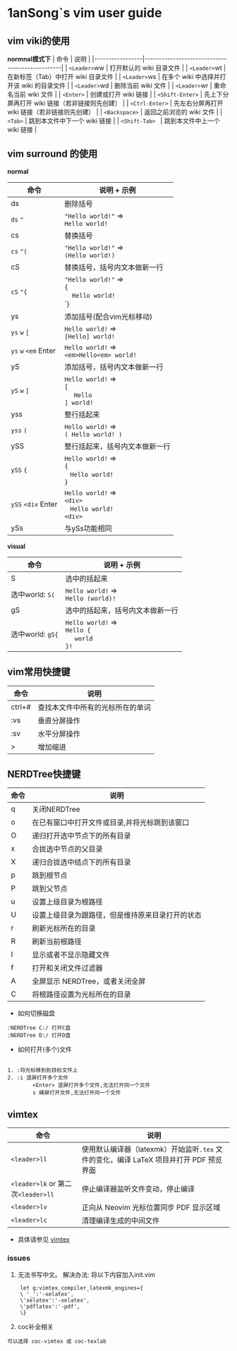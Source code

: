 # 1anSong`s vim user guide
## vim viki的使用
 **normnal模式下** 
| 命令            | 说明                                           |
|-----------------|------------------------------------------------|
| `<Leader>`ww    | 打开默认的 wiki 目录文件                       |
| `<Leader>`wt    | 在新标签（Tab）中打开 wiki 目录文件            |
| `<Leader>`ws    | 在多个 wiki 中选择并打开该 wiki 的目录文件     |
| `<Leader>`wd    | 删除当前 wiki 文件                             |
| `<Leader>`wr    | 重命名当前 wiki 文件                           |
| `<Enter>`       | 创建或打开 wiki 链接                           |
| `<Shift-Enter>` | 先上下分屏再打开 wiki 链接（若非链接则先创建） |
| `<Ctrl-Enter>`  | 先左右分屏再打开 wiki 链接（若非链接则先创建） |
| `<Backspace>`   | 返回之前浏览的 wiki 文件                       |
| `<Tab>`         | 跳到本文件中下一个 wiki 链接                   |
| `<Shift-Tab> `  | 跳到本文件中上一个 wiki 链接                   |
## vim surround 的使用
 **normal** 	

| 命令                 | 说明 + 示例                                                                     |
|----------------------|---------------------------------------------------------------------------------|
| ds                   | 删除括号                                                                        |
| `ds` `"`             | `"Hello world!"` =><br> `Hello world!`                                          |
| cs                   | 替换括号                                                                        |
| `cs` `"(`            | `"Hello world!"` =><br> `(Hello world!)`                                        |
| cS                   | 替换括号，括号内文本做新一行                                                    |
| `cS` `"{`            | `"Hello world!"` =><br> `{` <br> &nbsp;&nbsp;&nbsp;&nbsp;`Hello world!` <br> `} |
| ys                   | 添加括号(配合vim光标移动)                                                       |
| `ys` `w` `[`         | `Hello world!` =><br> `[Hello] world!`                                          |
| `ys` `w` `<em` Enter | `Hello world!` =><br> `<em>Hello<em> world!`                                    |
| yS                   | 添加括号，括号内文本做新一行                                                    |
| `yS` `w` `[`         | `Hello world!` =><br> `[` <br> &nbsp;&nbsp;&nbsp;&nbsp; `Hello` <br> `] world!` |
| yss                  | 整行括起来                                                                      |
| `yss` `(`            | `Hello world!` =><br> `( Hello world! )`                                        |
| ySS                  | 整行括起来，括号内文本做新一行                                                  |
| `ySS` `{`            | `Hello world!` =><br> `{` <br> &nbsp;&nbsp; `Hello world! ` <br> `}`            |
| `ySS` `<div` Enter   | `Hello world!` =><br> `<div>` <br> &nbsp;&nbsp; `Hello world! ` <br> `<div>`    |
| ySs                  | 与ySs功能相同                                                                   |

**visual**


| 命令             | 说明 + 示例                                                           |
|------------------|-----------------------------------------------------------------------|
| S                | 选中的括起来                                                          |
| 选中world: `S(`  | `Hello world!` =><br> `Hello (world)!`                                |
| gS               | 选中的括起来，括号内文本做新一行                                      |
| 选中world: `gS{` | `Hello world!` =><br> `Hello {` <br> &nbsp;&nbsp; ` world` <br> `}! ` |

## vim常用快捷键
| 命令   | 说明                             |
|--------|----------------------------------|
| ctrl+# | 查找本文件中所有的光标所在的单词 |
| :vs    | 垂直分屏操作                     |
| :sv    | 水平分屏操作                     |
| >      | 增加缩进                         |


## NERDTree快捷键
| 命令 | 说明                                             |
|------|--------------------------------------------------|
| q    | 关闭NERDTree                                     |
| o    | 在已有窗口中打开文件或目录,并将光标跳到该窗口    |
| O    | 递归打开选中节点下的所有目录                     |
| x    | 合拢选中节点的父目录                             |
| X    | 递归合拢选中结点下的所有目录                     |
| p    | 跳到根节点                                       |
| P    | 跳到父节点                                       |
| u    | 设置上级目录为根路径                             |
| U    | 设置上级目录为跟路径，但是维持原来目录打开的状态 |
| r    | 刷新光标所在的目录                               |
| R    | 刷新当前根路径                                   |
| I    | 显示或者不显示隐藏文件                           |
| f    | 打开和关闭文件过滤器                             |
| A    | 全屏显示 NERDTree，或者关闭全屏                  |
| C    | 将根路径设置为光标所在的目录                     |

- 如何切换磁盘
```
:NERDTree C:/ 打开C盘
:NERDTree D:/ 打开D盘
```
- 如何打开(多个)文件
```

1. :将光标移到到目标文件上
2. :i 竖屏打开多个文件
    	<Enter> 竖屏打开多个文件,无法打开同一个文件
    	s 横屏打开文件,无法打开同一个文件
```	

## vimtex
| 命令                               | 说明                                                                                    |
|------------------------------------|-----------------------------------------------------------------------------------------|
| `<leader>ll`                       | 使用默认编译器（latexmk）开始监听`.tex` 文件的变化，编译 LaTeX 项目并打开 PDF 预览界面 |
| `<leader>lk` or 第二次`<leader>ll` | 停止编译器监听文件变动，停止编译                                                        |
| `<leader>lv`                       | 正向从 Neovim 光标位置同步 PDF 显示区域                                                 |
| `<leader>lc`                       | 清理编译生成的中间文件                                                                  |
- 具体请参见 [vimtex](https://github.com/lervag/vimtex)
### issues
1. 无法书写中文。
解决办法: 将以下内容加入init.vim
```
	let g:vimtex_compiler_latexmk_engines={
	\ '_':'-xelatex',
	\'xelatex':'-xelatex',
	\'pdflatex':'-pdf',
 	\}
```
2. coc补全相关
```
可以选择 coc-vimtex 或 coc-texlab
```
